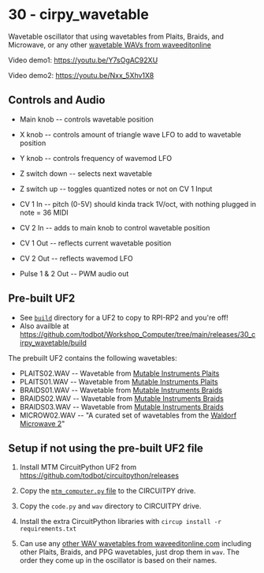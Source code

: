 # 30 - cirpy_wavetable 

Wavetable oscillator that using wavetables from Plaits, Braids, and Microwave, 
or any other [wavetable WAVs from waveeditonline](http://waveeditonline.com/index-17.html)

Video demo1: https://youtu.be/Y7sOgAC92XU

Video demo2: https://youtu.be/Nxx_5Xhv1X8

##  Controls and Audio

  - Main knob   -- controls wavetable position 
  - X knob      -- controls amount of triangle wave LFO to add to wavetable position 
  - Y knob      -- controls frequency of wavemod LFO
  - Z switch down -- selects next wavetable
  - Z switch up   -- toggles quantized notes or not on CV 1 Input
  
  - CV 1 In     -- pitch (0-5V) should kinda track 1V/oct, with nothing plugged in note = 36 MIDI
  - CV 2 In     -- adds to main knob to control wavetable position

  - CV 1 Out    -- reflects current wavetable position
  - CV 2 Out    -- reflects wavemod LFO
  
  - Pulse 1 & 2 Out -- PWM audio out

## Pre-built UF2
- See [`build`](./build/) directory for a UF2 to copy to RPI-RP2 and you're off!
- Also availble at https://github.com/todbot/Workshop_Computer/tree/main/releases/30_cirpy_wavetable/build

The prebuilt UF2 contains the following wavetables:

- PLAITS02.WAV -- Wavetable from [Mutable Instruments Plaits](https://mutable-instruments.net/modules/plaits/)
- PLAITS01.WAV -- Wavetable from [Mutable Instruments Plaits](https://mutable-instruments.net/modules/plaits/)
- BRAIDS01.WAV -- Wavetable from [Mutable Instruments Braids](https://mutable-instruments.net/modules/braids/)
- BRAIDS02.WAV -- Wavetable from [Mutable Instruments Braids](https://mutable-instruments.net/modules/braids/)
- BRAIDS03.WAV -- Wavetable from [Mutable Instruments Braids](https://mutable-instruments.net/modules/braids/)
- MICROW02.WAV -- "A curated set of wavetables from the [Waldorf Microwave 2](https://www.vintagesynth.com/waldorf/microwave-ii)"

## Setup if not using the pre-built UF2 file 

1. Install MTM CircuitPython UF2 from https://github.com/todbot/circuitpython/releases

2. Copy the [`mtm_computer.py` file](https://github.com/TomWhitwell/Hello_Computer/tree/main/Demonstrations%2BHelloWorlds/CircuitPython) to the CIRCUITPY drive.

3. Copy the `code.py` and `wav` directory to CIRCUITPY drive.

4. Install the extra CircuitPython libraries with `circup install -r requirements.txt`

5. Can use any [other WAV wavetables from waveeditonline.com](http://waveeditonline.com/index-17.html)
   including other Plaits, Braids, and PPG wavetables, just drop them in `wav`. 
   The order they come up in the oscillator is based on their names.
